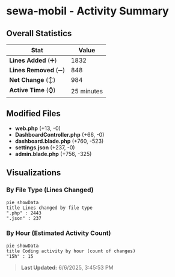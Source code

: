# sewa-mobil - Activity Summary 

## Overall Statistics

| Stat                   | Value                                                             |
| ---------------------- | ----------------------------------------------------------------- |
| **Lines Added** (➕)   | 1832                                          |
| **Lines Removed** (➖) | 848                                        |
| **Net Change** (↕)    | 984                |
| **Active Time** (⌚)   | 25 minutes |


## Modified Files
- **web.php** (+13, -0)
- **DashboardController.php** (+66, -0)
- **dashboard.blade.php** (+760, -523)
- **settings.json** (+237, -0)
- **admin.blade.php** (+756, -325)

## Visualizations

### By File Type (Lines Changed)

```mermaid
pie showData
title Lines changed by file type
".php" : 2443
".json" : 237
```

### By Hour (Estimated Activity Count)

```mermaid
pie showData
title Coding activity by hour (count of changes)
"15h" : 15
```


> **Last Updated:** 6/6/2025, 3:45:53 PM